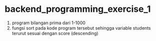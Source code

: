 # backend_programming_exercise_1
1. program bilangan prima dari 1-1000
2.  fungsi sort pada kode program tersebut sehingga variable students terurut sesuai dengan score (descending)
